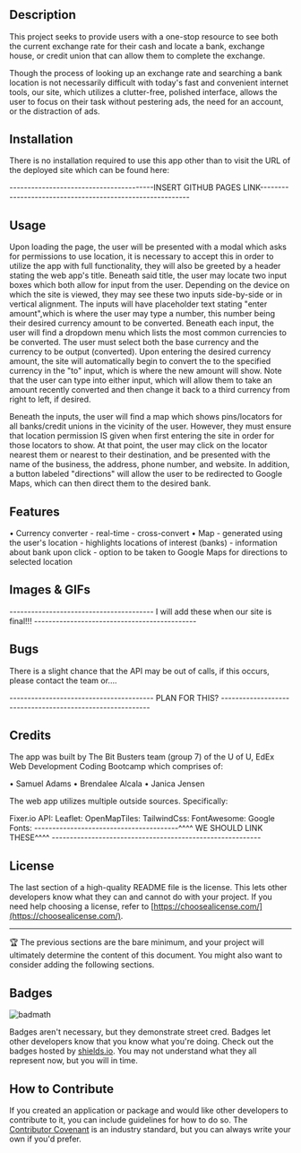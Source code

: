 # <Currency Exchange>

## Description

This project seeks to provide users with a one-stop resource to see both the current exchange rate for their cash and locate a bank, exchange house, or credit union that can allow them to complete the exchange. 

Though the process of looking up an exchange rate and searching a bank location is not necessarily difficult with today's fast and convenient internet tools, our site, which utilizes a clutter-free, polished interface, allows the user to focus on their task without pestering ads, the need for an account, or the distraction of ads. 


## Installation

There is no installation required to use this app other than to visit the URL of the deployed site which can be found here:

----------------------------------------INSERT GITHUB PAGES LINK----------------------------------------------------------

## Usage

Upon loading the page, the user will be presented with a modal which asks for permissions to use location, it is necessary to accept this in order to utilize the app with full functionality, they will also be greeted by a header stating the web app's title. Beneath said title, the user may locate two input boxes which both allow for input from the user. Depending on the device on which the site is viewed, they may see these two inputs side-by-side or in vertical alignment. The inputs will have placeholder text stating "enter amount",which is where the user may type a number, this number being their desired currency amount to be converted. Beneath each input, the user will find a dropdown menu which lists the most common currencies to be converted. The user must select both the base currency and the currency to be output (converted). Upon entering the desired currency amount, the site will automatically begin to convert the to the specified currency in the "to" input, which is where the new amount will show. Note that the user can type into either input, which will allow them to take an amount recently converted and then change it back to a third currency from right to left, if desired. 

Beneath the inputs, the user will find a map which shows pins/locators for all banks/credit unions in the vicinity of the user. However, they must ensure that location permission IS given when first entering the site in order for those locators to show. At that point, the user may click on the locator nearest them or nearest to their destination, and be presented with the name of the business, the address, phone number, and website. In addition, a button labeled "directions" will allow the user to be redirected to Google Maps, which can then direct them to the desired bank. 

## Features

• Currency converter
    - real-time
    - cross-convert
• Map
    - generated using the user's location
    - highlights locations of interest (banks)
    - information about bank upon click
    - option to be taken to Google Maps for directions to selected location

## Images & GIFs

---------------------------------------- I will add these when our site is final!!! ---------------------------------------------

## Bugs

There is a slight chance that the API may be out of calls, if this occurs, please contact the team or....

---------------------------------------- PLAN FOR THIS? ----------------------------------------------------------

## Credits
 
 The app was built by The Bit Busters team (group 7) of the U of U, EdEx Web Development Coding Bootcamp which comprises of: 

 • Samuel Adams
 • Brendalee Alcala
 • Janica Jensen

 The web app utilizes multiple outside sources. Specifically: 
 
 Fixer.io API: 
 Leaflet: 
 OpenMapTiles: 
 TailwindCss:
 FontAwesome:
 Google Fonts: 
 ----------------------------------------^^^^ WE SHOULD LINK THESE^^^^ ----------------------------------------------------------

## License

The last section of a high-quality README file is the license. This lets other developers know what they can and cannot do with your project. If you need help choosing a license, refer to [https://choosealicense.com/](https://choosealicense.com/).

---

🏆 The previous sections are the bare minimum, and your project will ultimately determine the content of this document. You might also want to consider adding the following sections.

## Badges

![badmath](https://img.shields.io/github/languages/top/nielsenjared/badmath)

Badges aren't necessary, but they demonstrate street cred. Badges let other developers know that you know what you're doing. Check out the badges hosted by [shields.io](https://shields.io/). You may not understand what they all represent now, but you will in time.



## How to Contribute

If you created an application or package and would like other developers to contribute to it, you can include guidelines for how to do so. The [Contributor Covenant](https://www.contributor-covenant.org/) is an industry standard, but you can always write your own if you'd prefer.

